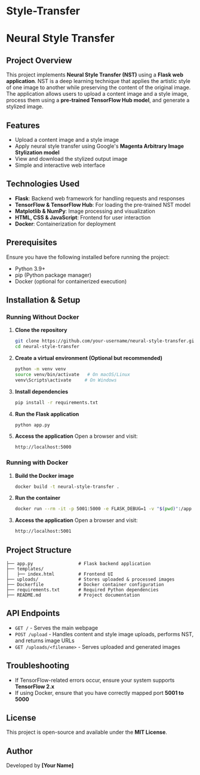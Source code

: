 # Style-Transfer
# Neural Style Transfer

## Project Overview
This project implements **Neural Style Transfer (NST)** using a **Flask web application**. NST is a deep learning technique that applies the artistic style of one image to another while preserving the content of the original image. The application allows users to upload a content image and a style image, process them using a **pre-trained TensorFlow Hub model**, and generate a stylized image.

## Features
- Upload a content image and a style image
- Apply neural style transfer using Google's **Magenta Arbitrary Image Stylization model**
- View and download the stylized output image
- Simple and interactive web interface

## Technologies Used
- **Flask**: Backend web framework for handling requests and responses
- **TensorFlow & TensorFlow Hub**: For loading the pre-trained NST model
- **Matplotlib & NumPy**: Image processing and visualization
- **HTML, CSS & JavaScript**: Frontend for user interaction
- **Docker**: Containerization for deployment

## Prerequisites
Ensure you have the following installed before running the project:
- Python 3.9+
- pip (Python package manager)
- Docker (optional for containerized execution)

## Installation & Setup
### Running Without Docker
1. **Clone the repository**
   ```sh
   git clone https://github.com/your-username/neural-style-transfer.git
   cd neural-style-transfer
   ```
2. **Create a virtual environment (Optional but recommended)**
   ```sh
   python -m venv venv
   source venv/bin/activate   # On macOS/Linux
   venv\Scripts\activate     # On Windows
   ```
3. **Install dependencies**
   ```sh
   pip install -r requirements.txt
   ```
4. **Run the Flask application**
   ```sh
   python app.py
   ```
5. **Access the application**
   Open a browser and visit:
   ```sh
   http://localhost:5000
   ```

### Running with Docker
1. **Build the Docker image**
   ```sh
   docker build -t neural-style-transfer .
   ```
2. **Run the container**
   ```sh
   docker run --rm -it -p 5001:5000 -e FLASK_DEBUG=1 -v "$(pwd)":/app neural-style-transfer
   ```
3. **Access the application**
   Open a browser and visit:
   ```sh
   http://localhost:5001
   ```

## Project Structure
```
├── app.py                 # Flask backend application
├── templates/
│   ├── index.html         # Frontend UI
├── uploads/               # Stores uploaded & processed images
├── Dockerfile             # Docker container configuration
├── requirements.txt       # Required Python dependencies
├── README.md              # Project documentation
```

## API Endpoints
- `GET /` - Serves the main webpage
- `POST /upload` - Handles content and style image uploads, performs NST, and returns image URLs
- `GET /uploads/<filename>` - Serves uploaded and generated images

## Troubleshooting
- If TensorFlow-related errors occur, ensure your system supports **TensorFlow 2.x**
- If using Docker, ensure that you have correctly mapped port **5001 to 5000**

## License
This project is open-source and available under the **MIT License**.

## Author
Developed by **[Your Name]**

